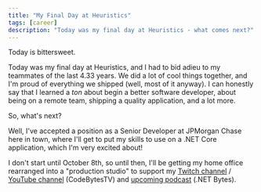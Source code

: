 ```yaml
---
title: "My Final Day at Heuristics"
tags: [career]
description: "Today was my final day at Heuristics - what comes next?"
---
```


Today is bittersweet.

Today was my final day at Heuristics, and I had to bid adieu to my teammates of the last 4.33 years.  We did a lot of cool things together, and I'm proud of everything we shipped (well, most of it anyway).  I can honestly say that I learned a *ton* about begin a better software developer, about being on a remote team, shipping a quality application, and a lot more.

So, what's next?

Well, I've accepted a position as a Senior Developer at JPMorgan Chase here in town, where I'll get to put my skills to use on a .NET Core application, which I'm very excited about!  

I don't start until October 8th, so until then, I'll be getting my home office rearranged into a "production studio" to support my [Twitch channel](https://luv2.dev/live) / [YouTube channel](https://luv2.dev/archives) (CodeBytesTV) and [upcoming podcast](https://www.dotnetbytes.fm/) (.NET Bytes).